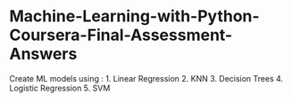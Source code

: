 # Machine-Learning-with-Python-Coursera-Final-Assessment-Answers
Create ML models using :  1.  Linear Regression 2.  KNN 3.  Decision Trees 4.  Logistic Regression 5.  SVM
